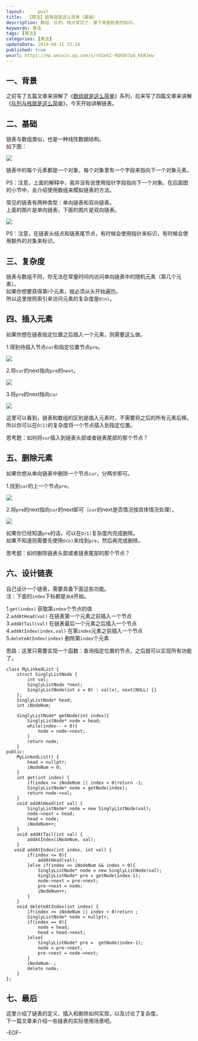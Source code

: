 ```yaml
---   
layout:     post  
title:  【算法】链表就是这么简单（基础）
description: 数组、队列、栈分享完了，接下来是链表的知识。    
keywords: 算法  
tags: [算法]    
categories: [算法]  
updateData: 2019-04-11 23:24   
published: true 
wxurl: https://mp.weixin.qq.com/s/rG1ehI-9QK8h7p6_KkRJew  
---  
```



## 一、背景  

之前写了五篇文章来讲解了《[数组就是这么简单](https://mp.weixin.qq.com/s/n_B38CXxmvsOl7FZxyPKgA)》系列，后来写了四篇文章来讲解《[队列与栈就是这么简单](https://mp.weixin.qq.com/s/y9vQ5gUdUAfiZXZFHoVrKg)》，今天开始讲解链表。  


## 二、基础  


链表与数组类似，也是一种线性数据结构。  
如下图：  


![](http://res.tiankonguse.com/images/2019/04/link-so-easy-001.png)  


链表中的每个元素都是一个对象，每个对象里有一个字段来指向下一个对象元素。  


PS：注意，上面的解释中，我并没有说使用指针字段指向下一个对象。在后面图的小节中，会介绍使用数组来模拟链表的方法。  


常见的链表有两种类型：单向链表和双向链表。  
上面的图片是单向链表，下面的图片是双向链表。  


![](http://res.tiankonguse.com/images/2019/04/link-so-easy-002.png)  


PS：注意，在链表头结点和链表尾节点，有时候会使用指针来标识，有时候会使用额外的对象来标识。  


## 三、复杂度  


链表与数组不同，你无法在常量时间内访问单向链表中的随机元素（第几个元素）。  
如果你想要获得第i个元素，就必须从头开始遍历。  
所以这里按照索引来访问元素的复杂度是`O(n)`。  


## 四、插入元素  


如果你想在链表指定位置之后插入一个元素，则需要这么做。  


1.得到待插入节点`cur`和指定位置节点`pre`。  


![](http://res.tiankonguse.com/images/2019/04/link-so-easy-003.png)  


2.将`cur`的next指向`pre`的`next`。  


![](http://res.tiankonguse.com/images/2019/04/link-so-easy-004.png)  


3.将`pre`的next指向`cur`  


![](http://res.tiankonguse.com/images/2019/04/link-so-easy-005.png)  


这里可以看到，链表和数组的区别是插入元素时，不需要将之后的所有元素后移。  
所以你可以在`O(1)`的复杂度将一个节点插入到指定位置。  


思考题：如何将`cur`插入到链表头部或者链表尾部的那个节点？  


## 五、删除元素  


如果你想从单向链表中删除一个节点`cur`，分两步即可。  


1.找到`cur`的上一个节点`pre`。  


![](http://res.tiankonguse.com/images/2019/04/link-so-easy-006.png)  


2.将`pre`的next指向`cur`的next即可（`cur`的next是否情况按具体情况处理）。  


![](http://res.tiankonguse.com/images/2019/04/link-so-easy-007.png)  


如果你已经知道`pre`的话，可以在`O(1)`复杂度内完成删除。  
如果不知道则需要先使用`O(n)`来找到`pre`，然后再完成删除。  


思考题：如何删除链表头部或者链表尾部的那个节点？  


## 六、设计链表  


自己设计一个链表，需要具备下面这些功能。  
注：下面的`index`下标都是从`0`开始。  


1.`get(index)` 获取第`index`个节点的值  
2.`addAtHead(val)` 在链表第一个元素之前插入一个节点  
3.`addAtTail(val)` 在链表最后一个元素之后插入一个节点  
4.`addAtIndex(index,val)` 在第`index`元素之前插入一个节点  
5.`deleteAtIndex(index)` 删除第`index`个元素  


思路：这里只需要实现一个函数：查询指定位置的节点，之后就可以实现所有功能了。  


```
class MyLinkedList {
    struct SinglyListNode {
        int val;
        SinglyListNode *next;
        SinglyListNode(int x = 0) : val(x), next(NULL) {}
    };
    SinglyListNode* head;
    int iNodeNum;

    SinglyListNode* getNode(int index){
        SinglyListNode* node = head;
        while(index-- > 0){
            node = node->next;
        }
        return node;
    }
public:
    MyLinkedList() {
        head = nullptr;
        iNodeNum = 0;
    }
    int get(int index) {
        if(index >= iNodeNum || index < 0)return -1;
        SinglyListNode* node = getNode(index);
        return node->val;
    }
    void addAtHead(int val) {
        SinglyListNode* node = new SinglyListNode(val);
        node->next = head;
        head = node;
        iNodeNum++;
    }
    void addAtTail(int val) {
        addAtIndex(iNodeNum, val);
    }
   void addAtIndex(int index, int val) {
        if(index <= 0){
            addAtHead(val);
        }else if(index <= iNodeNum && index > 0){
            SinglyListNode* node = new SinglyListNode(val);
            SinglyListNode* pre = getNode(index-1);
            node->next = pre->next;
            pre->next = node;
            iNodeNum++;
        }
    }
    void deleteAtIndex(int index) {
        if(index >= iNodeNum || index < 0)return ;
        SinglyListNode* node = nullptr;
        if(index == 0){
            node = head;
            head = head->next;
        }else{
            SinglyListNode* pre =  getNode(index-1);
            node = pre->next;
            pre->next = node->next;
        }
        iNodeNum--;
        delete node;
    }
};
```


## 七、最后  


这里介绍了链表的定义、插入和删除如何实现，以及讨论了复杂度。  
下一篇文章来介绍一些链表的实际使用场景吧。  



-EOF-  


